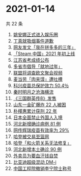 # 2021-01-14

共 22 条

<!-- BEGIN -->
<!-- 最后更新时间 Thu Jan 14 2021 23:19:49 GMT+0800 (CST) -->

1. [姚安娜正式进入娱乐圈](https://www.zhihu.com/search?q=姚安娜)
2. [丁真就吸烟事件道歉](https://www.zhihu.com/search?q=丁真抽烟)
3. [网友发文「我在拼多多的三年」](https://www.zhihu.com/search?q=我在拼多多的三年)
4. [「Steam 中国」2021 年初上线](https://www.zhihu.com/search?q=steam中国)
5. [江苏省考成绩公布](https://www.zhihu.com/search?q=江苏省考)
6. [多省市倡导「就地过年」](https://www.zhihu.com/search?q=就地过年)
7. [联盟将调查欧文聚会视频](https://www.zhihu.com/search?q=欧文)
8. [麦当劳「肉夹馍」遭吐槽](https://www.zhihu.com/search?q=麦当劳肉夹馍)
9. [科兴疫苗总保护效力 50.4％](https://www.zhihu.com/search?q=科兴疫苗)
10. [秦时明月之沧海横流](https://www.zhihu.com/search?q=秦时明月之沧海横流)
11. [《三国群英传8》发售](https://www.zhihu.com/search?q=三国群英传8)
12. [山东一金矿爆炸 22 人被困](https://www.zhihu.com/search?q=山东金矿)
13. [朴槿惠累计获刑 22 年](https://www.zhihu.com/search?q=朴槿惠)
14. [日本全面禁止外国人入境](https://www.zhihu.com/search?q=日本疫情)
15. [河北新增确诊病例 81 例](https://www.zhihu.com/search?q=河北新增)
16. [网传辉瑞疫苗有效率为 29%](https://www.zhihu.com/search?q=辉瑞疫苗)
17. [哈登被交易至篮网](https://www.zhihu.com/search?q=哈登)
18. [哈登「和火箭关系无法修复」](https://www.zhihu.com/search?q=哈登)
19. [河北新增本土确诊 90 例](https://www.zhihu.com/search?q=河北新增)
20. [外卖员为要血汗钱自焚](https://www.zhihu.com/search?q=外卖员自焚)
21. [比亚迪超级混动 DM-i](https://www.zhihu.com/search?q=比亚迪)
22. [中国工程院撤销李宁院士称号](https://www.zhihu.com/search?q=李宁院士)

<!-- END -->
